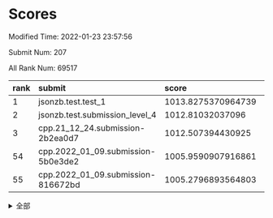 # Scores

Modified Time: 2022-01-23 23:57:56

Submit Num: 207

All Rank Num: 69517

| rank |               submit               |       score        |       sigma        | pk_num |
| :--- | :--------------------------------- | :----------------- | :----------------- | :----- |
| 1    | jsonzb.test.test_1                 | 1013.8275370964739 | 0.8156733915474988 | 1341   |
| 2    | jsonzb.test.submission_level_4     | 1012.81032037096   | 0.7917594038434846 | 1344   |
| 3    | cpp.21_12_24.submission-2b2ea0d7   | 1012.507394430925  | 0.8078812688435294 | 1342   |
| 54   | cpp.2022_01_09.submission-5b0e3de2 | 1005.9590907916861 | 0.7246764532086182 | 1344   |
| 55   | cpp.2022_01_09.submission-816672bd | 1005.2796893564803 | 0.723748829745318  | 1342   |


<details>
<summary>全部</summary>

| rank |                 submit                 |       score        |       sigma        | pk_num |
| :--- | :------------------------------------- | :----------------- | :----------------- | :----- |
| 1    | jsonzb.test.test_1                     | 1013.8275370964739 | 0.8156733915474988 | 1341   |
| 2    | jsonzb.test.submission_level_4         | 1012.81032037096   | 0.7917594038434846 | 1344   |
| 3    | cpp.21_12_24.submission-2b2ea0d7       | 1012.507394430925  | 0.8078812688435294 | 1342   |
| 4    | gobigger.level_3.submission_level_3_38 | 1011.7149131392711 | 0.7983184590002349 | 1346   |
| 5    | gobigger.level_3.submission_level_3_24 | 1011.2758772354966 | 0.7806679312840188 | 1346   |
| 6    | gobigger.level_3.submission_level_3_41 | 1011.2198975178633 | 0.774175172929931  | 1344   |
| 7    | gobigger.level_3.submission_level_3_28 | 1011.1380272529682 | 0.756233757147342  | 1345   |
| 8    | gobigger.level_3.submission_level_3_31 | 1010.9309322664202 | 0.7670220478678038 | 1341   |
| 9    | gobigger.level_3.submission_level_3_25 | 1010.9045913327573 | 0.7687867826426217 | 1347   |
| 10   | gobigger.level_3.submission_level_3_23 | 1010.7973648172875 | 0.7914976492218755 | 1342   |
| 11   | gobigger.level_3.submission_level_3_15 | 1010.7572502237135 | 0.7884471269904448 | 1342   |
| 12   | gobigger.level_3.submission_level_3_32 | 1010.7071477033795 | 0.7616445545892976 | 1346   |
| 13   | gobigger.level_3.submission_level_3_45 | 1010.704435003578  | 0.7617639212290068 | 1339   |
| 14   | gobigger.level_3.submission_level_3_4  | 1010.6752603009189 | 0.7790021330034335 | 1346   |
| 15   | gobigger.level_3.submission_level_3_48 | 1010.666157434701  | 0.7601681001991648 | 1340   |
| 16   | gobigger.level_3.submission_level_3_16 | 1010.5748718521731 | 0.748566524211407  | 1348   |
| 17   | gobigger.level_3.submission_level_3_30 | 1010.565940355357  | 0.7877069571959013 | 1344   |
| 18   | gobigger.level_3.submission_level_3_46 | 1010.5164406561896 | 0.7552276127563067 | 1342   |
| 19   | gobigger.level_3.submission_level_3_40 | 1010.4445012514713 | 0.777756697486017  | 1347   |
| 20   | gobigger.level_3.submission_level_3_49 | 1010.2288894160062 | 0.7642454796537594 | 1337   |
| 21   | gobigger.level_3.submission_level_3_2  | 1010.1621099483745 | 0.7451929968999976 | 1347   |
| 22   | gobigger.level_3.submission_level_3_19 | 1010.0984037295008 | 0.7436889203249687 | 1341   |
| 23   | gobigger.level_3.submission_level_3_27 | 1010.0669772413903 | 0.7650598403222976 | 1338   |
| 24   | gobigger.level_3.submission_level_3_26 | 1010.0325943167685 | 0.7560180892506221 | 1343   |
| 25   | gobigger.level_3.submission_level_3_29 | 1010.0206992620961 | 0.7600051377627981 | 1344   |
| 26   | gobigger.level_3.submission_level_3_37 | 1010.0157647817745 | 0.7550823374302003 | 1340   |
| 27   | gobigger.level_3.submission_level_3_42 | 1010.0108307850836 | 0.777795866100399  | 1346   |
| 28   | gobigger.level_3.submission_level_3_7  | 1010.0027583214464 | 0.7562737988574812 | 1344   |
| 29   | gobigger.level_3.submission_level_3_36 | 1009.9994899830688 | 0.7370611227431004 | 1346   |
| 30   | gobigger.level_3.submission_level_3_5  | 1009.9553933672589 | 0.7741841818475849 | 1340   |
| 31   | gobigger.level_3.submission_level_3_1  | 1009.9407327888008 | 0.7605035605163887 | 1342   |
| 32   | gobigger.level_3.submission_level_3_21 | 1009.8143481414551 | 0.7538828224382118 | 1342   |
| 33   | gobigger.level_3.submission_level_3_3  | 1009.7923510390601 | 0.7479843801174392 | 1347   |
| 34   | gobigger.level_3.submission_level_3_17 | 1009.7637784562711 | 0.7486793358051353 | 1345   |
| 35   | gobigger.level_3.submission_level_3_6  | 1009.7493834648553 | 0.7610931205727527 | 1346   |
| 36   | gobigger.level_3.submission_level_3_8  | 1009.7063425402919 | 0.7462604514415945 | 1342   |
| 37   | gobigger.level_3.submission_level_3_47 | 1009.6543085098679 | 0.7363408295179892 | 1347   |
| 38   | gobigger.level_3.submission_level_3_20 | 1009.580795625755  | 0.7873990115247722 | 1336   |
| 39   | gobigger.level_3.submission_level_3_10 | 1009.4915300049823 | 0.7581590926941729 | 1344   |
| 40   | gobigger.level_3.submission_level_3_9  | 1009.4821407208285 | 0.7533086224900821 | 1342   |
| 41   | gobigger.level_3.submission_level_3_43 | 1009.411607693408  | 0.7323892308122841 | 1343   |
| 42   | gobigger.level_3.submission_level_3_13 | 1009.3205531404868 | 0.7684863745801096 | 1346   |
| 43   | gobigger.level_3.submission_level_3_44 | 1009.190785880152  | 0.7480299483578743 | 1345   |
| 44   | gobigger.level_3.submission_level_3_33 | 1009.1847533690335 | 0.7455129326745883 | 1350   |
| 45   | gobigger.level_3.submission_level_3_12 | 1009.1111724148561 | 0.7545366094120093 | 1343   |
| 46   | gobigger.level_3.submission_level_3_11 | 1009.0600821438252 | 0.7632675086169209 | 1339   |
| 47   | gobigger.level_3.submission_level_3_18 | 1009.0262935179721 | 0.7472473931883429 | 1346   |
| 48   | gobigger.level_3.submission_level_3_39 | 1009.0224041385721 | 0.7600547416054226 | 1346   |
| 49   | gobigger.level_3.submission_level_3_22 | 1008.8168782914321 | 0.7463375160019957 | 1344   |
| 50   | gobigger.level_3.submission_level_3_34 | 1008.7171171079347 | 0.7424245895139963 | 1345   |
| 51   | gobigger.level_3.submission_level_3_35 | 1008.5464903897989 | 0.7578806738955597 | 1345   |
| 52   | gobigger.level_3.submission_level_3_0  | 1008.5126390778138 | 0.7516460327414757 | 1340   |
| 53   | gobigger.level_3.submission_level_3_14 | 1008.4561897117879 | 0.7344930143057377 | 1348   |
| 54   | cpp.2022_01_09.submission-5b0e3de2     | 1005.9590907916861 | 0.7246764532086182 | 1344   |
| 55   | cpp.2022_01_09.submission-816672bd     | 1005.2796893564803 | 0.723748829745318  | 1342   |
| 56   | gobigger.level_1.submission_level_1_11 | 1005.0848783574473 | 0.7193319312980101 | 1343   |
| 57   | gobigger.level_1.submission_level_1_24 | 1004.5902566874591 | 0.7343602613694712 | 1344   |
| 58   | gobigger.level_1.submission_level_1_1  | 1004.571634473252  | 0.7151453296284949 | 1346   |
| 59   | gobigger.level_1.submission_level_1_23 | 1004.3129550713836 | 0.7134403893213029 | 1338   |
| 60   | gobigger.level_1.submission_level_1_7  | 1004.3000563706022 | 0.7128549603308391 | 1344   |
| 61   | gobigger.level_1.submission_level_1_26 | 1004.0119277461523 | 0.7246945158633433 | 1342   |
| 62   | gobigger.level_1.submission_level_1_5  | 1003.9371728875606 | 0.7217533034922574 | 1345   |
| 63   | gobigger.level_1.submission_level_1_40 | 1003.9048564432322 | 0.709840249261135  | 1341   |
| 64   | gobigger.level_1.submission_level_1_43 | 1003.7792743516095 | 0.7236495829796633 | 1349   |
| 65   | gobigger.level_1.submission_level_1_21 | 1003.775703247779  | 0.7253641247514155 | 1342   |
| 66   | gobigger.level_1.submission_level_1_38 | 1003.7251116457646 | 0.7139374527331189 | 1345   |
| 67   | gobigger.level_1.submission_level_1_33 | 1003.7148489351381 | 0.7043474814382897 | 1343   |
| 68   | gobigger.level_1.submission_level_1_18 | 1003.6996910381142 | 0.7126419159251016 | 1339   |
| 69   | gobigger.level_1.submission_level_1_30 | 1003.6818390808518 | 0.7163921912345304 | 1344   |
| 70   | gobigger.level_1.submission_level_1_44 | 1003.6152173616325 | 0.7171652867491356 | 1338   |
| 71   | gobigger.level_1.submission_level_1_31 | 1003.5315444830857 | 0.7043140036706623 | 1348   |
| 72   | gobigger.level_1.submission_level_1_9  | 1003.5217916648606 | 0.7136481100991389 | 1342   |
| 73   | gobigger.level_1.submission_level_1_6  | 1003.5120164698991 | 0.6973450607222538 | 1344   |
| 74   | gobigger.level_1.submission_level_1_41 | 1003.489049337786  | 0.7342044248024405 | 1344   |
| 75   | gobigger.level_1.submission_level_1_39 | 1003.4185187032675 | 0.7227602083448188 | 1350   |
| 76   | gobigger.level_1.submission_level_1_3  | 1003.3800441607049 | 0.7197639286037956 | 1341   |
| 77   | gobigger.level_1.submission_level_1_35 | 1003.3729664223329 | 0.7211964472327379 | 1347   |
| 78   | gobigger.level_1.submission_level_1_19 | 1003.1799747541846 | 0.710704988924875  | 1343   |
| 79   | gobigger.level_1.submission_level_1_47 | 1003.1787789963471 | 0.7230674992528843 | 1348   |
| 80   | gobigger.level_1.submission_level_1_32 | 1003.1317822631505 | 0.7091008923256023 | 1339   |
| 81   | gobigger.level_1.submission_level_1_16 | 1003.0683893140678 | 0.7125436585577266 | 1343   |
| 82   | gobigger.level_1.submission_level_1_20 | 1003.0631089044725 | 0.7080536608102704 | 1339   |
| 83   | gobigger.level_1.submission_level_1_34 | 1003.0278309889022 | 0.7063520788482844 | 1347   |
| 84   | gobigger.level_1.submission_level_1_4  | 1002.9952256353473 | 0.7192854539121883 | 1343   |
| 85   | gobigger.level_1.submission_level_1_2  | 1002.9412612511984 | 0.7156979558257165 | 1345   |
| 86   | gobigger.level_1.submission_level_1_27 | 1002.898863442936  | 0.7137702537458352 | 1344   |
| 87   | gobigger.level_1.submission_level_1_15 | 1002.8814125877038 | 0.7223831232375945 | 1343   |
| 88   | gobigger.level_1.submission_level_1_48 | 1002.8519404046967 | 0.7138416328454563 | 1339   |
| 89   | gobigger.level_1.submission_level_1_13 | 1002.8238282403123 | 0.7122398763166248 | 1344   |
| 90   | gobigger.level_1.submission_level_1_49 | 1002.8168714886876 | 0.7138314353776386 | 1344   |
| 91   | gobigger.level_1.submission_level_1_37 | 1002.8165864877316 | 0.7186437967321453 | 1343   |
| 92   | gobigger.level_1.submission_level_1_29 | 1002.7272056874334 | 0.7058546321402235 | 1332   |
| 93   | gobigger.level_1.submission_level_1_28 | 1002.7094767952567 | 0.722126279448657  | 1341   |
| 94   | gobigger.level_1.submission_level_1_10 | 1002.6722020383653 | 0.710508605392531  | 1337   |
| 95   | gobigger.level_1.submission_level_1_0  | 1002.5401620849268 | 0.7186074313681496 | 1343   |
| 96   | gobigger.level_1.submission_level_1_25 | 1002.4465875575095 | 0.709106090829815  | 1342   |
| 97   | gobigger.level_1.submission_level_1_22 | 1002.4121100963231 | 0.7044527940542353 | 1346   |
| 98   | gobigger.level_1.submission_level_1_46 | 1002.4064704920461 | 0.7012108183725627 | 1340   |
| 99   | gobigger.level_1.submission_level_1_17 | 1002.3886289889883 | 0.703436885782852  | 1339   |
| 100  | gobigger.level_1.submission_level_1_8  | 1002.3790911368823 | 0.7136707299458989 | 1343   |
| 101  | gobigger.level_1.submission_level_1_45 | 1002.3244041920896 | 0.7112900543503401 | 1345   |
| 102  | gobigger.level_1.submission_level_1_14 | 1002.2607171646019 | 0.7130364695888909 | 1340   |
| 103  | gobigger.level_1.submission_level_1_36 | 1002.065662067317  | 0.7119492972403174 | 1338   |
| 104  | gobigger.level_1.submission_level_1_12 | 1002.0530155169328 | 0.7316566925611347 | 1344   |
| 105  | gobigger.level_1.submission_level_1_42 | 1001.8384089158284 | 0.7056785679039311 | 1348   |
| 106  | gobigger.random.submission_random_18   | 997.1508684710116  | 0.7063562254782128 | 1347   |
| 107  | gobigger.random.submission_random_10   | 996.7815927035003  | 0.7021139217845217 | 1342   |
| 108  | gobigger.random.submission_random_5    | 996.7421900596078  | 0.7079716383113309 | 1341   |
| 109  | gobigger.random.submission_random_14   | 996.6757669683964  | 0.6984320758487728 | 1344   |
| 110  | gobigger.random.submission_random_15   | 996.5972693713258  | 0.7148268519527725 | 1346   |
| 111  | gobigger.random.submission_random_44   | 996.5026629512519  | 0.7190199136210594 | 1339   |
| 112  | gobigger.random.submission_random_1    | 996.4990653300438  | 0.709732058931568  | 1344   |
| 113  | gobigger.random.submission_random_20   | 996.394252165759   | 0.7094578357070798 | 1345   |
| 114  | gobigger.random.submission_random_22   | 996.3183375859691  | 0.7105537107746981 | 1344   |
| 115  | gobigger.random.submission_random_49   | 996.3124369490378  | 0.7185956805059627 | 1346   |
| 116  | gobigger.random.submission_random_7    | 996.2798931888605  | 0.7237835315903027 | 1348   |
| 117  | gobigger.random.submission_random_42   | 996.268093012119   | 0.6991564019299564 | 1340   |
| 118  | gobigger.random.submission_random_37   | 996.1900268313348  | 0.7074442569307313 | 1349   |
| 119  | gobigger.random.submission_random_26   | 996.1282001622945  | 0.7041032240649961 | 1342   |
| 120  | gobigger.random.submission_random_41   | 996.1261262097097  | 0.7078994679896029 | 1345   |
| 121  | gobigger.random.submission_random_47   | 996.0710300291662  | 0.7023123996568775 | 1347   |
| 122  | gobigger.random.submission_random_27   | 995.9977329762863  | 0.7088282451340883 | 1344   |
| 123  | gobigger.random.submission_random_17   | 995.9969806628457  | 0.7346480016114482 | 1344   |
| 124  | gobigger.random.submission_random_45   | 995.9843983482383  | 0.7101292210287625 | 1343   |
| 125  | gobigger.random.submission_random_28   | 995.9366736883263  | 0.7001134944171531 | 1347   |
| 126  | gobigger.random.submission_random_8    | 995.9121556426346  | 0.7110046194513646 | 1346   |
| 127  | gobigger.random.submission_random_4    | 995.8578772149818  | 0.7069185635964186 | 1345   |
| 128  | gobigger.random.submission_random_13   | 995.8444310010192  | 0.7138814356606804 | 1342   |
| 129  | gobigger.random.submission_random_2    | 995.7815485756572  | 0.7048332587471735 | 1345   |
| 130  | gobigger.random.submission_random_25   | 995.772074367296   | 0.711542937412565  | 1344   |
| 131  | gobigger.random.submission_random_16   | 995.7404233331173  | 0.7152462229981079 | 1345   |
| 132  | gobigger.random.submission_random_48   | 995.7241313481219  | 0.7182718975232116 | 1345   |
| 133  | gobigger.random.submission_random_43   | 995.7224105819929  | 0.7253414573609775 | 1342   |
| 134  | gobigger.random.submission_random_31   | 995.6707610742733  | 0.7182244221810611 | 1342   |
| 135  | gobigger.random.submission_random_21   | 995.6341250687741  | 0.7034218306234178 | 1351   |
| 136  | gobigger.random.submission_random_6    | 995.5505847700624  | 0.7395118586823303 | 1341   |
| 137  | gobigger.random.submission_random_32   | 995.5420882271661  | 0.7285738188773638 | 1339   |
| 138  | gobigger.random.submission_random_46   | 995.5272536462602  | 0.7148073907036134 | 1348   |
| 139  | gobigger.random.submission_random_9    | 995.5006511351012  | 0.7030427535519332 | 1344   |
| 140  | gobigger.random.submission_random_24   | 995.4493131041114  | 0.7146583071337496 | 1344   |
| 141  | gobigger.random.submission_random_38   | 995.3436364056372  | 0.7267486477840142 | 1342   |
| 142  | gobigger.random.submission_random_35   | 995.3149334844546  | 0.7142349479975179 | 1349   |
| 143  | gobigger.random.submission_random_29   | 995.2354406714891  | 0.724136179091031  | 1341   |
| 144  | gobigger.random.submission_random_30   | 995.1546843659585  | 0.6971705362121108 | 1345   |
| 145  | gobigger.random.submission_random_40   | 994.9956992091718  | 0.7048539940451459 | 1346   |
| 146  | gobigger.random.submission_random_12   | 994.9674232676988  | 0.7280028012774106 | 1346   |
| 147  | gobigger.random.submission_random_0    | 994.8561884598922  | 0.7036125749774556 | 1340   |
| 148  | gobigger.random.submission_random_19   | 994.8348822780837  | 0.7107139037271478 | 1341   |
| 149  | gobigger.random.submission_random_23   | 994.7970641340135  | 0.7089310669328097 | 1342   |
| 150  | gobigger.random.submission_random_39   | 994.7021473746593  | 0.7151511892681034 | 1348   |
| 151  | gobigger.random.submission_random_34   | 994.6501292214999  | 0.7204198264758737 | 1344   |
| 152  | gobigger.random.submission_random_36   | 994.5524301874185  | 0.7168538164674533 | 1341   |
| 153  | gobigger.random.submission_random_33   | 994.4558275509264  | 0.712544881156224  | 1339   |
| 154  | gobigger.random.submission_random_3    | 994.4248014810036  | 0.7212385980350464 | 1332   |
| 155  | gobigger.random.submission_random_11   | 994.2961675856235  | 0.7025804369715806 | 1337   |
| 156  | gobigger.level_2.submission_level_2_49 | 993.5643031701622  | 0.7427673205620994 | 1348   |
| 157  | gobigger.level_2.submission_level_2_25 | 993.5480087234656  | 0.7490906174532822 | 1346   |
| 158  | gobigger.level_2.submission_level_2_31 | 993.4614598179566  | 0.7317789310291675 | 1339   |
| 159  | gobigger.level_2.submission_level_2_20 | 993.3852713331481  | 0.7302754071870072 | 1346   |
| 160  | gobigger.level_2.submission_level_2_17 | 993.3550134871641  | 0.7439049510070811 | 1347   |
| 161  | gobigger.level_2.submission_level_2_16 | 993.3436222376896  | 0.7379600142718955 | 1347   |
| 162  | gobigger.level_2.submission_level_2_14 | 993.1593748412818  | 0.7547770277428351 | 1341   |
| 163  | gobigger.level_2.submission_level_2_26 | 992.9617021278319  | 0.7555107381906254 | 1342   |
| 164  | gobigger.level_2.submission_level_2_2  | 992.9290002375147  | 0.7718949575517955 | 1344   |
| 165  | gobigger.level_2.submission_level_2_21 | 992.8906037991779  | 0.7330999408228478 | 1343   |
| 166  | gobigger.level_2.submission_level_2_34 | 992.841797412838   | 0.7240295412363498 | 1344   |
| 167  | gobigger.level_2.submission_level_2_47 | 992.797395989353   | 0.7359934582003212 | 1342   |
| 168  | gobigger.level_2.submission_level_2_12 | 992.6945341342494  | 0.7597105331749987 | 1337   |
| 169  | gobigger.level_2.submission_level_2_48 | 992.5897822231657  | 0.7544052848733788 | 1343   |
| 170  | gobigger.level_2.submission_level_2_40 | 992.5205581902949  | 0.7411525428849032 | 1346   |
| 171  | gobigger.level_2.submission_level_2_28 | 992.4675748461167  | 0.7401396533041861 | 1342   |
| 172  | gobigger.level_2.submission_level_2_37 | 992.4258490467367  | 0.7349338072825841 | 1343   |
| 173  | gobigger.level_2.submission_level_2_32 | 992.3819022525752  | 0.7344014256633185 | 1341   |
| 174  | gobigger.level_2.submission_level_2_38 | 992.3410544003729  | 0.751028320821269  | 1343   |
| 175  | gobigger.level_2.submission_level_2_27 | 992.320905830624   | 0.7408728604671331 | 1344   |
| 176  | gobigger.level_2.submission_level_2_35 | 992.3062039400977  | 0.7299569300866503 | 1344   |
| 177  | gobigger.level_2.submission_level_2_36 | 992.3023927778722  | 0.7222581683088192 | 1346   |
| 178  | gobigger.level_2.submission_level_2_3  | 992.192991178087   | 0.7424511074547528 | 1344   |
| 179  | gobigger.level_2.submission_level_2_5  | 992.188828602173   | 0.7701182095439145 | 1339   |
| 180  | gobigger.level_2.submission_level_2_46 | 992.1848158332731  | 0.7550841448121681 | 1345   |
| 181  | gobigger.level_2.submission_level_2_42 | 992.182268586892   | 0.7372777565871325 | 1344   |
| 182  | gobigger.level_2.submission_level_2_13 | 992.1353313268746  | 0.7472920531226006 | 1342   |
| 183  | gobigger.level_2.submission_level_2_15 | 992.118748690968   | 0.742891181975464  | 1341   |
| 184  | gobigger.level_2.submission_level_2_41 | 992.0639867788544  | 0.7407188202562485 | 1345   |
| 185  | gobigger.level_2.submission_level_2_22 | 992.0509969432811  | 0.7486686369956127 | 1339   |
| 186  | gobigger.level_2.submission_level_2_39 | 992.0491024578811  | 0.7385138977050693 | 1346   |
| 187  | gobigger.level_2.submission_level_2_1  | 992.0352333196311  | 0.7438783263386628 | 1345   |
| 188  | gobigger.level_2.submission_level_2_23 | 992.0347858883321  | 0.7513717787280677 | 1345   |
| 189  | gobigger.level_2.submission_level_2_6  | 992.0215844674071  | 0.7487591990596147 | 1341   |
| 190  | gobigger.level_2.submission_level_2_24 | 991.9565770119302  | 0.7435365109284515 | 1343   |
| 191  | gobigger.level_2.submission_level_2_18 | 991.9308038725342  | 0.7523867754079281 | 1341   |
| 192  | gobigger.level_2.submission_level_2_45 | 991.9027633026611  | 0.7559891809686673 | 1344   |
| 193  | gobigger.level_2.submission_level_2_30 | 991.8193774638999  | 0.7504081582528102 | 1340   |
| 194  | gobigger.level_2.submission_level_2_10 | 991.7402438895135  | 0.753252756274806  | 1347   |
| 195  | gobigger.level_2.submission_level_2_4  | 991.4818863259156  | 0.74504038881783   | 1342   |
| 196  | gobigger.level_2.submission_level_2_44 | 991.4211597408287  | 0.7234743325419656 | 1345   |
| 197  | gobigger.level_2.submission_level_2_8  | 991.4176935967893  | 0.7676349181914939 | 1344   |
| 198  | gobigger.level_2.submission_level_2_43 | 991.399938789332   | 0.771722886117744  | 1350   |
| 199  | gobigger.level_2.submission_level_2_9  | 991.3399381769526  | 0.7602771016010372 | 1343   |
| 200  | gobigger.level_2.submission_level_2_7  | 991.122790103518   | 0.7490555191496068 | 1341   |
| 201  | gobigger.level_2.submission_level_2_29 | 991.1217127314317  | 0.75830689688219   | 1342   |
| 202  | gobigger.level_2.submission_level_2_0  | 991.093340168115   | 0.7513348184489412 | 1338   |
| 203  | gobigger.level_2.submission_level_2_19 | 991.020028990549   | 0.7723968967964013 | 1346   |
| 204  | gobigger.level_2.submission_level_2_33 | 990.0693309507736  | 0.7750157421510175 | 1344   |
| 205  | gobigger.level_2.submission_level_2_11 | 989.7213047132213  | 0.770114183399452  | 1339   |
| 206  | gobigger.none.submission_none_1        | 978.3390306970053  | 1.289967017604273  | 1341   |
| 207  | gobigger.none.submission_none_0        | 974.925822872384   | 1.5246694340013793 | 1346   |

</details>